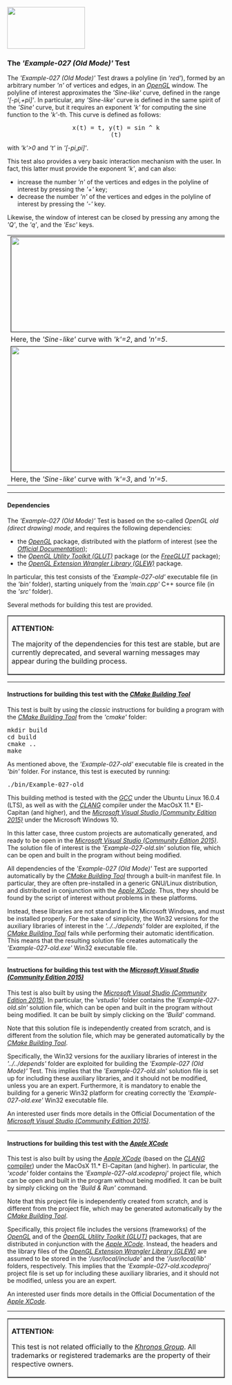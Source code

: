 <A href="http://www.opengl.org"><IMG src='https://www.khronos.org/assets/images/api_logos/opengl.png' border=0 width="180" 
height="97"></A>

<H3>The <i>'Example-027 (Old Mode)'</i> Test</H3>

The <i>'Example-027 (Old Mode)'</i> Test draws a polyline (in <i>'red'</i>), formed by an arbitrary number <i>'n'</i> of vertices and edges, in an <A href="http://www.opengl.org"><i>OpenGL</i></A> window. The polyline of interest approximates the <i>'Sine-like'</i> curve, defined in the range <i>'[-pi,+pi]'</i>. In particular, any <i>'Sine-like'</i> curve is defined in the same spirit of the <i>'Sine'</i> curve, but it requires an exponent <i>'k'</i> for computing the sine function to the <i>'k'</i>-th. This curve is defined as follows:<center><pre>x(t) = t, y(t) = sin ^ k (t)</pre></center><p>with <i>'k'>0</i> and <i>'t'</i> in <i>'[-pi,pi]'</i>.<p>This test also provides a very basic interaction mechanism with the user. In fact, this latter must provide the exponent <i>'k'</i>, and can also:<p><ul>
<li>increase the number <i>'n'</i> of the vertices and edges in the polyline of interest by pressing the <i>'+'</i> key;</li>
<li>decrease the number <i>'n'</i> of the vertices and edges in the polyline of interest by pressing the <i>'-'</i> key.</li></ul>Likewise, the window of interest can be closed by pressing any among the <i>'Q'</i>, the <i>'q'</i>, and the <i>'Esc'</i> keys.<p><table border=0 width=100%><tr>
<td width=50%><IMG style=float:middle src='http://davidcanino.github.io/img/shots_opengl/shot_example027_old_conf0.png' border='1' width="750" height="220"></td>
<td width=50%><IMG style=float:middle src='http://davidcanino.github.io/img/shots_opengl/shot_example027_old_conf1.png' border='1' width="750" height="220"></td></tr>
<tr><td>Here, the <i>'Sine-like'</i> curve with <i>'k'=2</i>, and <i>'n'=5</i>.</td><td>Here, the <i>'Sine-like'</i> curve with <i>'k'=2</i>, and <i>'n'=60</i>.</td></tr>
<tr>
<td width=50%><IMG style=float:middle src='http://davidcanino.github.io/img/shots_opengl/shot_example027_old_conf2.png' border='1' width="790" height="290"></td>
<td width=50%><IMG style=float:middle src='http://davidcanino.github.io/img/shots_opengl/shot_example027_old_conf3.png' border='1' width="790" height="290"></td></tr>
<tr><td>Here, the <i>'Sine-like'</i> curve with <i>'k'=3</i>, and <i>'n'=5</i>.</td><td>Here, the <i>'Sine-like'</i> curve with <i>'k'=3</i>, and <i>'n'=60</i>.</td></tr>
</table><p><hr><p>

<h4>Dependencies</h4>

The <i>'Example-027 (Old Mode)'</i> Test is based on the so-called <i>OpenGL old (direct drawing) mode</i>, and requires the following dependencies:<ul>

<li>the <A href="http://www.opengl.org"><i>OpenGL</i></A> package, distributed with the platform of interest (see the <i><A href="https://www.khronos.org/opengl/wiki/Getting_Started">Official Documentation</A></i>);</li>
<li>the <i><A href="https://www.opengl.org/resources/libraries/glut/">OpenGL Utility Toolkit (GLUT)</A></i> package (or the <A href="http://freeglut.sourceforge.net/"><i>FreeGLUT</i></A> package);</li>
<li>the <A href="http://glew.sourceforge.net/"><i>OpenGL Extension Wrangler Library (GLEW)</i></A> package.</li></ul><p>In particular, this test consists of the <i>'Example-027-old'</i> executable file (in the <i>'bin'</i> folder), starting uniquely from the <i>'main.cpp'</i> C++ source file (in the <i>'src'</i> folder).<p>Several methods for building this test are provided.<p><table border=1><tr><td><p><b>ATTENTION:</b><p>The majority of the dependencies for this test are stable, but are currently deprecated, and several warning messages may appear during the building process.<p></td></tr></table><p><hr><p>

<h4>Instructions for building this test with the <i><A href="http://cmake.org">CMake Building Tool</A></i></h4>

This test is built by using the <i>classic</i> instructions for building a program with the <i><A href="http://cmake.org">CMake Building Tool</A></i> from the <i>'cmake'</i> folder:
<pre>mkdir build
cd build
cmake ..
make
</pre><p>As mentioned above, the <i>'Example-027-old'</i> executable file is created in the <i>'bin'</i> folder. For instance, this test is executed by running:<pre>./bin/Example-027-old</pre><p>This building method is tested with the <A href="http://gcc.gnu.org/"><i>GCC</i></A> under the Ubuntu Linux 16.0.4 (LTS), as well as with the <A href="http://clang.llvm.org/"><i>CLANG</i></A> compiler under the MacOsX 11.* El-Capitan (and higher), and the <A href="http://www.visualstudio.com/"><i>Microsoft Visual Studio (Community Edition 2015)</i></A> under the Microsoft Windows 10.<p>In this latter case, three custom projects are automatically generated, and ready to be open in the <A href="http://www.visualstudio.com/"><i>Microsoft Visual Studio (Community Edition 2015)</i></A>. The solution file of interest is the <i>'Example-027-old.sln'</i> solution file, which can be open and built in the program without being modified.<p>

All dependencies of the <i>'Example-027 (Old Mode)'</i> Test are supported automatically by the <i><A href="http://cmake.org">CMake Building Tool</A></i> through a built-in manifest file. In particular, they are often pre-installed in a generic GNU/Linux distribution, and distributed in conjunction with the <A href="http://developer.apple.com/xcode/"><i>Apple XCode</i></A>. Thus, they should be found by the script of interest without problems in these platforms.<p>Instead, these libraries are not standard in the Microsoft Windows, and must be installed properly. For the sake of simplicity, the Win32 versions for the auxiliary libraries of interest in the <i>'../../depends'</i> folder are exploited, if the <i><A href="http://cmake.org">CMake Building Tool</A></i> fails while performing their automatic identification. This means that the resulting solution file creates automatically the <i>'Example-027-old.exe'</i> Win32 executable file.<p><hr><p>

<h4>Instructions for building this test with the <i><A href="http://www.visualstudio.com/">Microsoft Visual Studio (Community Edition 2015)</A></i></h4>

This test is also built by using the <A href="http://www.visualstudio.com/"><i>Microsoft Visual Studio (Community Edition 2015)</i></A>. In particular, the <i>'vstudio'</i> folder contains the <i>'Example-027-old.sln'</i> solution file, which can be open and built in the program without being modified. It can be built by simply clicking on the <i>'Build'</i> command.

Note that this solution file is independently created from scratch, and is different from the solution file, which may be generated automatically by the <i><A href="http://cmake.org">CMake Building Tool</A></i>.

Specifically, the Win32 versions for the auxiliary libraries of interest in the <i>'../../depends'</i> folder are exploited for building the  <i>'Example-027 (Old Mode)'</i> Test. This implies that the <i>'Example-027-old.sln'</i> solution file is set up for including these auxiliary libraries, and it should not be modified, unless you are an expert. Furthermore, it is mandatory to enable the building for a generic Win32 platform for creating correctly the <i>'Example-027-old.exe'</i> Win32 executable file.<p>An interested user finds more details in the Official Documentation of the <i><A href="http://www.visualstudio.com/">Microsoft Visual Studio (Community Edition 2015)</A></i>.<p><hr><p>

<h4>Instructions for building this test with the <i><A href="http://developer.apple.com/xcode/">Apple XCode</A></i></h4>

This test is also built by using the <A href="http://developer.apple.com/xcode/"><i>Apple XCode</i></A> (based on the <A href="http://clang.llvm.org/"><i>CLANG</i> compiler</A>) under the MacOsX 11.* El-Capitan (and higher). In particular, the <i>'xcode'</i> folder contains the <i>'Example-027-old.xcodeproj'</i> project file, which can be open and built in the program without being modified. It can be built by simply clicking on the <i>'Build & Run'</i> command.

Note that this project file is independently created from scratch, and is different from the project file, which may be generated automatically by the <i><A href="http://cmake.org">CMake Building Tool</A></i>.<p>

Specifically, this project file includes the versions (frameworks) of the <A href="http://www.opengl.org"><i>OpenGL</i></A> and of the <i><A href="https://www.opengl.org/resources/libraries/glut/">OpenGL Utility Toolkit (GLUT)</A></i> packages, that are distributed in conjunction with the <A href="http://developer.apple.com/xcode/"><i>Apple XCode</i></A>. Instead, the headers and the library files of the <A href="http://glew.sourceforge.net/"><i>OpenGL Extension Wrangler Library (GLEW)</i></A> are assumed to be stored in the <i>'/usr/local/include'</i> and the <i>'/usr/local/lib'</i> folders, respectively. This implies that the <i>'Example-027-old.xcodeproj'</i> project file is set up for including these auxiliary libraries, and it should not be modified, unless you are an expert.<p>An interested user finds more details in the Official Documentation of the <A href="http://developer.apple.com/xcode/"><i>Apple XCode</i></A>.<p><hr><p><table border=1><tr><td><p><b>ATTENTION:</b><p>This test is not related officially to the <i><A href="https://www.khronos.org/">Khronos Group</A></i>. All trademarks or registered trademarks are the property of their respective owners.</td></tr></table>
